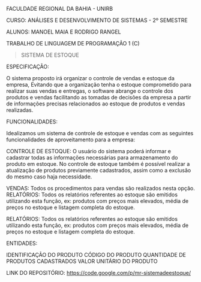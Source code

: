 FACULDADE REGIONAL DA BAHIA - UNIRB

CURSO: ANÁLISES E DESENVOLVIMENTO DE SISTEMAS - 2º SEMESTRE

ALUNOS: MANOEL MAIA E RODRIGO RANGEL

TRABALHO DE LINGUAGEM DE PROGRAMAÇÃO 1 (C)


> SISTEMA DE ESTOQUE


ESPECIFICAÇÃO:

O sistema proposto irá organizar o controle de vendas e estoque da empresa,
Evitando que a organização tenha o estoque comprometido para realizar suas vendas e entregas, o software abrange o controle dos produtos e vendas facilitando as tomadas de decisões da empresa a partir de informações precisas relacionados ao estoque de produtos e vendas realizadas.


FUNCIONALIDADES:

Idealizamos um sistema de controle de estoque e vendas com as seguintes funcionalidades de aproveitamento para a empresa:

CONTROLE DE ESTOQUE: O usuário do sistema poderá informar e cadastrar todas as informações necessárias para armazenamento do produto em estoque.
No controle de estoque também é possível realizar a atualização de produtos previamente cadastrados, assim como a exclusão do mesmo caso haja necessidade.

VENDAS: Todos os procedimentos para vendas são realizados nesta opção.
RELATÓRIOS: Todos os relatórios referentes ao estoque são emitidos utilizando esta função, ex: produtos com preços mais elevados, média de preços no estoque e listagem completa do estoque.

RELATÓRIOS: Todos os relatórios referentes ao estoque são emitidos utilizando esta função, ex: produtos com preços mais elevados, média de preços no estoque e listagem completa do estoque.


ENTIDADES:

IDENTIFICAÇÃO DO PRODUTO
CÓDIGO DO PRODUTO
QUANTIDADE DE PRODUTOS CADASTRADOS
VALOR UNITÁRIO DO PRODUTO

LINK DO REPOSITÓRIO:
https://code.google.com/p/mr-sistemadeestoque/